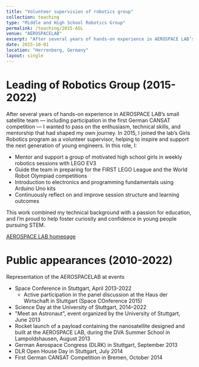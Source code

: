 ```yaml
---
title: "Volunteer supervision of robotics group"
collection: teaching
type: "Middle and High School Robotics Group"
permalink: /teaching/2015-ASL
venue: "AEROSPACELAB"
excerpt: "After several years of hands-on experience in AEROSPACE LAB’s small satellite team — including participation in the first German CANSAT competition — I wanted to pass on the enthusiasm, technical skills, and mentorship that had shaped my own journey. In 2015, I joined the lab’s Girls Robotics program as a volunteer supervisor, helping to inspire and support the next generation of young engineers."
date: 2015-10-01
location: "Herrenberg, Germany"
layout: single
---
```



Leading of Robotics Group (2015-2022)
======
After several years of hands-on experience in AEROSPACE LAB’s small satellite team — including participation in the first German CANSAT competition — I wanted to pass on the enthusiasm, technical skills, and mentorship that had shaped my own journey. In 2015, I joined the lab’s Girls Robotics program as a volunteer supervisor, helping to inspire and support the next generation of young engineers.
In this role, I:
*	Mentor and support a group of motivated high school girls in weekly robotics sessions with LEGO EV3
*	Guide the team in preparing for the FIRST LEGO League and the World Robot Olympiad competitions
*	Introduction to electronics and programming fundamentals using Arduino Uno kits
*	Continuously reflect on and improve session structure and learning outcomes

This work combined my technical background with a passion for education, and I’m proud to help foster curiosity and confidence in young people pursuing STEM.

[AEROSPACE LAB homepage](https://aerospace-lab.de/menue_projekte/#robotik)

Public appearances (2010-2022)
======
Representation of the AEROSPACELAB at events
* Space Conference in Stuttgart, April 2013-2022
	* Active participation in the panel discussion at the Haus der Wirtschaft in Stuttgart (Space COnference 2015)
*	Science Day at the University of Stuttgart, 2014–2022
*	"Meet an Astronaut", event organized by the University of Stuttgart, June 2013
*	Rocket launch of a payload containing the nanosatellite designed and built at the AEROSPACE LAB, during the DVA Summer School in Lampoldshausen, August 2013
*	German Aerospace Congress (DLRK) in Stuttgart, September 2013
*	DLR Open House Day in Stuttgart, July 2014
*	First German CANSAT Competition in Bremen, October 2014

